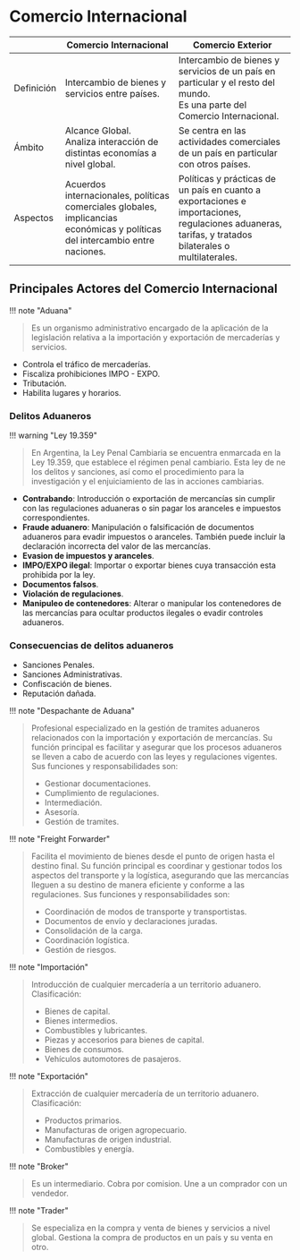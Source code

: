 # Comercio Internacional

|            | Comercio Internacional                                                                                                        | Comercio Exterior                                                                                                                                     |
| ---------- | ----------------------------------------------------------------------------------------------------------------------------- | ----------------------------------------------------------------------------------------------------------------------------------------------------- |
| Definición | Intercambio de bienes y servicios entre países.                                                                               | Intercambio de bienes y servicios de un país en particular y el resto del mundo. <br>Es una parte del Comercio Internacional.                         |
| Ámbito     | Alcance Global.<br>Analiza interacción de distintas economías a nivel global.                                                 | Se centra en las actividades comerciales de un país en particular con otros países.                                                                   |
| Aspectos   | Acuerdos internacionales, políticas comerciales globales, implicancias económicas y políticas del intercambio entre naciones. | Políticas y prácticas de un país en cuanto a exportaciones e importaciones, regulaciones aduaneras, tarifas, y tratados bilaterales o multilaterales. |

## Principales Actores del Comercio Internacional

!!! note "Aduana"
> Es un organismo administrativo encargado de la aplicación de la legislación relativa a la importación y exportación de mercaderías y servicios.

 - Controla el tráfico de mercaderías.
 - Fiscaliza prohibiciones IMPO - EXPO.
 - Tributación.
 - Habilita lugares y horarios.

### Delitos Aduaneros

!!! warning "Ley 19.359"
> En Argentina, la Ley Penal Cambiaria se encuentra enmarcada en la Ley 19.359, que establece el régimen penal cambiario. Esta ley de ne los delitos y sanciones, así como el procedimiento para la investigación y el enjuiciamiento de las in acciones cambiarias.


- **Contrabando**: Introducción o exportación de mercancías sin cumplir con las regulaciones aduaneras o sin pagar los aranceles e impuestos correspondientes.
- **Fraude aduanero**: Manipulación o falsificación de documentos aduaneros para evadir impuestos o aranceles. También puede incluir la declaración incorrecta del valor de las mercancías.
- **Evasion de impuestos y aranceles**.
- **IMPO/EXPO ilegal**: Importar o exportar bienes cuya transacción esta prohibida por la ley.
- **Documentos falsos**.
- **Violación de regulaciones**.
- **Manipuleo de contenedores**: Alterar o manipular los contenedores de las mercancías para ocultar productos ilegales o evadir controles aduaneros.

### Consecuencias de delitos aduaneros
- Sanciones Penales.
- Sanciones Administrativas.
- Confiscación de bienes.
- Reputación dañada.


!!! note "Despachante de Aduana"
> Profesional especializado en la gestión de tramites aduaneros relacionados con la importación y exportación de mercancías.
> Su función principal es facilitar y asegurar que los procesos aduaneros se lleven a cabo de acuerdo con las leyes y regulaciones vigentes. Sus funciones y responsabilidades son:
> - Gestionar documentaciones.
> - Cumplimiento de regulaciones.
> - Intermediación.
> - Asesoría.
> - Gestión de tramites.


!!! note "Freight Forwarder"
> Facilita el movimiento de bienes desde el punto de origen hasta el destino final.
> Su función principal es coordinar y gestionar todos los aspectos del transporte y la logística, asegurando que las mercancías lleguen a su destino de manera eficiente y conforme a las regulaciones. Sus funciones y responsabilidades son:
> - Coordinación de modos de transporte y transportistas.
> - Documentos de envío y declaraciones juradas.
> - Consolidación de la carga.
> - Coordinación logística.
> - Gestión de riesgos.


!!! note "Importación"
> Introducción de cualquier mercadería a un territorio aduanero.
> Clasificación:
> - Bienes de capital.
> - Bienes intermedios.
> - Combustibles y lubricantes.
> - Piezas y accesorios para bienes de capital.
> - Bienes de consumos.
> - Vehículos automotores de pasajeros.


!!! note "Exportación"
> Extracción de cualquier mercadería de un territorio aduanero.
> Clasificación:
> - Productos primarios.
> - Manufacturas de origen agropecuario.
> - Manufacturas de origen industrial.
> - Combustibles y energía.


!!! note "Broker"
> Es un intermediario.
> Cobra por comision.
> Une a un comprador con un vendedor.


!!! note "Trader"
> Se especializa en la compra y venta de bienes y servicios a nivel global.
> Gestiona la compra de productos en un país y su venta en otro.